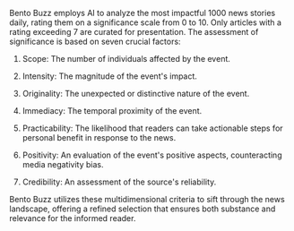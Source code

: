 Bento Buzz employs AI to analyze the most impactful 1000 news stories daily, rating them on a significance scale from 0 to 10. Only articles with a rating exceeding 7 are curated for presentation. The assessment of significance is based on seven crucial factors:

1. Scope: The number of individuals affected by the event.

2. Intensity: The magnitude of the event's impact.

3. Originality: The unexpected or distinctive nature of the event.

4. Immediacy: The temporal proximity of the event.

5. Practicability: The likelihood that readers can take actionable steps for personal benefit in response to the news.

6. Positivity: An evaluation of the event's positive aspects, counteracting media negativity bias.

7. Credibility: An assessment of the source's reliability.

Bento Buzz utilizes these multidimensional criteria to sift through the news landscape, offering a refined selection that ensures both substance and relevance for the informed reader.
